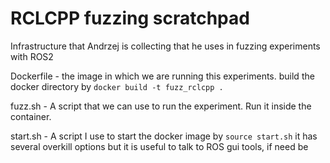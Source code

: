 # RCLCPP fuzzing scratchpad

Infrastructure that Andrzej is collecting that he uses in fuzzing
experiments with ROS2

Dockerfile - the image in which we are running this experiments. build
             the docker directory by
             `docker build -t fuzz_rclcpp .`

fuzz.sh - A script that we can use to run the experiment. Run it
          inside the container.

start.sh - A script I use to start the docker image by
           `source start.sh` it has several overkill options but it is
           useful to talk to ROS gui tools, if need be
